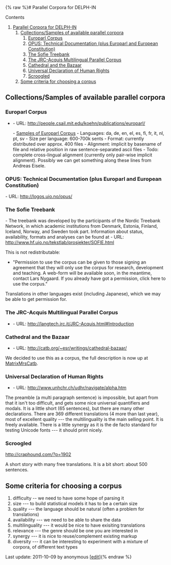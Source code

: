 {% raw %}# Parallel Corpora for DELPH-IN

Contents

1. [Parallel Corpora for DELPH-IN](../FeforParCorp#Parallel_Corpora_for_DELPH-IN)
   1. [Collections/Samples of available parallel
corpora](../FeforParCorp#Collections.2FSamples_of_available_parallel_corpora)
      1. [Europarl Corpus](../FeforParCorp#Europarl_Corpus)
      2. [OPUS: Technical Documentation (plus Europarl and European
Constitution)](../FeforParCorp#OPUS:_Technical_Documentation_.28plus_Europarl_and_European_Constitution.29)
      3. [The Sofie Treebank](../FeforParCorp#The_Sofie_Treebank)
      4. [The JRC-Acquis Multilingual Parallel
Corpus](../FeforParCorp#The_JRC-Acquis_Multilingual_Parallel_Corpus)
      5. [Cathedral and the Bazaar](../FeforParCorp#Cathedral_and_the_Bazaar)
      6. [Universal Declaration of Human
Rights](../FeforParCorp#Universal_Declaration_of_Human_Rights)
      7. [Scroogled](../FeforParCorp#Scroogled)
   2. [Some criteria for choosing a
corpus](../FeforParCorp#Some_criteria_for_choosing_a_corpus)

## Collections/Samples of available parallel corpora

### Europarl Corpus

- \- URL: <http://people.csail.mit.edu/koehn/publications/europarl/>
  
  \- [Samples of Europarl
Corpus](http://www.dfki.de/~frank/Europarl_sample) - Languages: da,
de, en, el, es, fi, fr, it, nl, pt, sv - Size per language: 600-700k
sents - Format: currently distributed over approx. 400 files -
Alignment: implicit by basename of file and relative position in raw
sentence-separated ascii files - Todo: complete cross-lingual
alignment (currently only pair-wise implicit alignment). Possibly we
can get something along these lines from Andreas Eisele.

### OPUS: Technical Documentation (plus Europarl and European Constitution)

\- URL: <http://logos.uio.no/opus/>

### The Sofie Treebank

\- The treebank was developed by the participants of the Nordic Treebank
Network, in which academic institutions from Denmark, Estonia, Finland,
Iceland, Norway, and Sweden took part. Information about status,
availability, formats and analyses can be found at - URL:
<http://www.hf.uio.no/tekstlab/prosjekter/SOFIE.html>

This is not redistributable:

- "Permission to use the corpus can be given to those signing an
agreement that they will only use the corpus for research,
development and teaching. A web-form will be available soon, in the
meantime, contact Lars Nygaard. If you already have got a
permission, click here to use the corpus."

Translations in other languages exist (including Japanese), which we may
be able to get permission for.

### The JRC-Acquis Multilingual Parallel Corpus

- \- URL: <http://langtech.jrc.it/JRC-Acquis.html#Introduction>

### Cathedral and the Bazaar

- \- URL: <http://catb.org/~esr/writings/cathedral-bazaar/>

We decided to use this as a corpus, the full description is now up at
[MatrixMrsCatb](https://blog.inductorsoftware.com/docsproto/matrix/MatrixMrsCatb).

### Universal Declaration of Human Rights

- \- URL: <http://www.unhchr.ch/udhr/navigate/alpha.htm>

The preamble (a multi paragraph sentence) is impossible, but apart from
that it isn't too difficult, and gets some nice universal quantifiers
and modals. It is a little short (65 sentences), but there are many
other declarations. There are 369 different translations (4 more than
last year), most of excellent quality --- the multilinguality is the
main selling point. It is freely available. There is a little synergy as
it is the de facto standard for testing Unicode fonts --- it should
print nicely.

### Scroogled

<http://craphound.com/?p=1902>

A short story with many free translations. It is a bit short: about 500
sentences.

## Some criteria for choosing a corpus

1. difficulty -- we need to have some hope of parsing it
2. size --- to build statistical models it has to be a certain size
3. quality --- the language should be natural (often a problem for
translations)
4. availability --- we need to be able to share the data
5. multilinguality --- it would be nice to have exisiting translations
6. relevance --- the genre should be one you are interested in
7. synergy --- it is nice to reuse/complement existing markup
8. diversity --- it can be interesting to experiment with a mixture of
corpora, of different text types

Last update: 2011-10-09 by anonymous [[edit](https://github.com/delph-in/docs/wiki/FeforParCorp/_edit)]{% endraw %}
